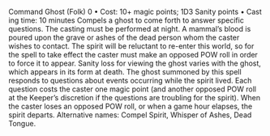 Command Ghost (Folk) 0
• Cost:  10+ magic points; 1D3 Sanity points
•
 Cast
ing time: 10 minutes
Compels a ghost to come forth to answer specific 
questions. The casting must be performed at night. A 
mammal’s blood is poured upon the grave or ashes of the 
dead person whom the caster wishes to contact. The spirit 
will be reluctant to re-enter this world, so for the spell to 
take effect the caster must make an opposed POW roll in 
order to force it to appear. Sanity loss for viewing the ghost 
varies with the ghost, which appears in its form at death.
The ghost summoned by this spell responds to questions 
about events occurring while the spirit lived. Each question 
costs the caster one magic point (and another opposed 
POW roll at the Keeper’s discretion if the questions are 
troubling for the spirit). When the caster loses an opposed 
POW roll, or when a game hour elapses, the spirit departs.
Alternative names: Compel Spirit, Whisper of Ashes, Dead Tongue.

